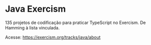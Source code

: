 # Java Exercism

135 projetos de codificação para praticar TypeScript no Exercism. De Hamming à lista vinculada.

Acesse: https://exercism.org/tracks/java/about
